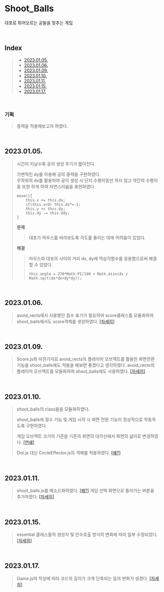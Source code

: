 # Shoot_Balls

대포로 튀어오르는 공들을 맞추는 게임

<br/>

## Index

> - [2023.01.05.](#20230105)
> - [2023.01.06.](#20230106)
> - [2023.01.09.](#20230109)
> - [2023.01.10.](#20230110)
> - [2023.01.11.](#20230111)
> - [2023.01.15.](#20230115)
> - [2023.01.17.](#20230117)

<br/>

### 기획

> 중력을 적용해보고자 하였다.  

<br/>

## 2023.01.05.

> 시간이 지날수록 공의 생성 주기가 짧아진다.  
>
> 가변적인 dy를 이용해 공의 중력을 구현하였다.  
> 무작위의 dx를 활용하여 공이 생성 시 단지 수평이동만 하지 않고 약간의 수평이동 또한 하게 하여 자연스러움을 표현하였다.  
>
> ```
> move(){
>     this.x += this.dx;
>     if(this.x<0) this.dx*=-1;
>     this.y += this.dy;
>     this.dy -= this.ddy;
> }
> ```
>
> **문제**
>
> > 대포가 마우스를 바라보도록 각도를 돌리는 데에 어려움이 있었다.
>
> **해결**
>
> > 마우스와 대포의 사이의 거리 dx, dy에 역삼각함수를 응용함으로써 해결할 수 있었다.
> >
> > ```
> > this.angle = 270*Math.PI/180 + Math.asin(dx / Math.sqrt(dx*dx+dy*dy));
> > ```

<br/>

## 2023.01.06.

> avoid_rects에서 사용했던 점수 표기가 필요하여 score클래스를 모듈화하여 shoot_balls에서도 score객체를 생성하였다. [[자세히]](./essential.md#20230106)

<br/>

## 2023.01.09.

> Score.js와 마찬가지로 avoid_rects의 플레이어 오브젝트를 활용한 화면전환 기능을 shoot_balls에도 적용을 해보면 좋겠다고 생각하였다.
> avoid_rects의 플레이어 오브젝트를 모듈화하여 shoot_balls에도 사용하였다. [[자세히]](./avoid_rects.md#20230109)

<br/>

## 2023.01.10.

> shoot_balls의 class들을 모듈화하였다.
>
> shoot_balls에 점수 기능 및 게임 시작 시 화면 전환 기능이 정상적으로 작동하도록 구현하였다.
>
> 게임 오브젝트 크기의 기준을 기존의 화면의 대각선에서 화면의 넓이로 변경하였다. [[연쇄]](./avoid_rects.md#20230110)
>
> Dot.js 대신 CircleEffector.js의 객체를 적용하였다. [[왜?]](./avoid_rects.md#20230110)

<br/>

## 2023.01.11.

> shoot_balls.js를 메소드화하였다. [[왜?]](./select_game.md#20230111)
> 게임 선택 화면으로 돌아가는 버튼을 추가하였다. [[자세히]](./essential.md/#20230111)

<br/>

## 2023.01.15.

> essential 클래스들의 생성자 및 인수호출 방식의 변화에 따라 일부 수정되었다. [[자세히]](./essential.md#20230115)

<br/>

## 2023.01.17.

> Game.js의 작성에 따라 코드의 길이가 크게 단축되는 등의 변화가 생겼다. [[자세히]](./essential.md#20230117)
